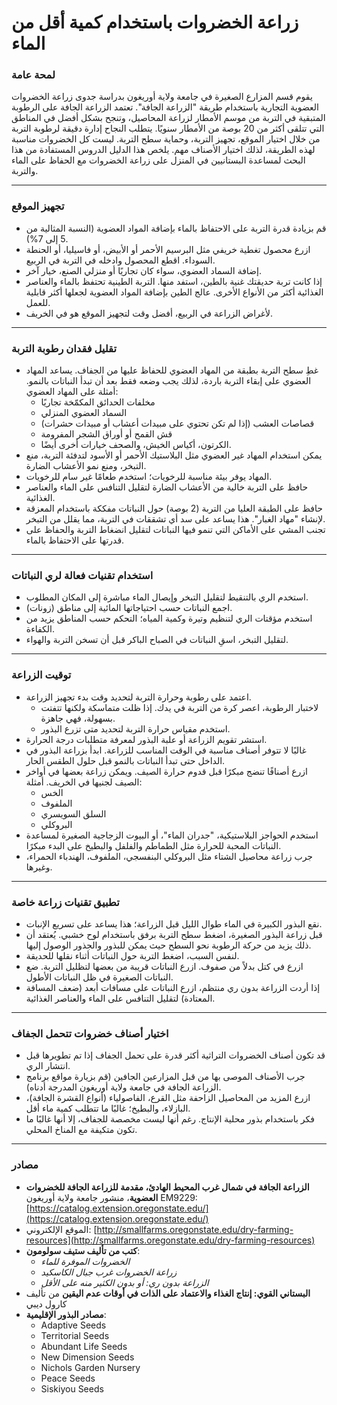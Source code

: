 # زراعة الخضروات باستخدام كمية أقل من الماء

### لمحة عامة

يقوم قسم المزارع الصغيرة في جامعة ولاية أوريغون بدراسة جدوى زراعة الخضروات العضوية التجارية باستخدام طريقة "الزراعة الجافة". تعتمد الزراعة الجافة على الرطوبة المتبقية في التربة من موسم الأمطار لزراعة المحاصيل، وتنجح بشكل أفضل في المناطق التي تتلقى أكثر من 20 بوصة من الأمطار سنويًا. يتطلب النجاح إدارة دقيقة لرطوبة التربة من خلال اختيار الموقع، تجهيز التربة، وحماية سطح التربة. ليست كل الخضروات مناسبة لهذه الطريقة، لذلك اختيار الأصناف مهم. يلخص هذا الدليل الدروس المستفادة من هذا البحث لمساعدة البستانيين في المنزل على زراعة الخضروات مع الحفاظ على الماء والتربة.

---

### تجهيز الموقع

- قم بزيادة قدرة التربة على الاحتفاظ بالماء بإضافة المواد العضوية (النسبة المثالية من 5 إلى 7%).
- ازرع محصول تغطية خريفي مثل البرسيم الأحمر أو الأبيض، أو فاسيليا، أو الحنطة السوداء. اقطع المحصول وادخله في التربة في الربيع.
- إضافة السماد العضوي، سواء كان تجاريًا أو منزلي الصنع، خيار آخر.
- إذا كانت تربة حديقتك غنية بالطين، استفد منها. التربة الطينية تحتفظ بالماء والعناصر الغذائية أكثر من الأنواع الأخرى. عالج الطين بإضافة المواد العضوية لجعلها أكثر قابلية للعمل.
- لأغراض الزراعة في الربيع، أفضل وقت لتجهيز الموقع هو في الخريف.

---

### تقليل فقدان رطوبة التربة

- غطِ سطح التربة بطبقة من المهاد العضوي للحفاظ عليها من الجفاف. يساعد المهاد العضوي على إبقاء التربة باردة، لذلك يجب وضعه فقط بعد أن تبدأ النباتات بالنمو. أمثلة على المهاد العضوي:
  - مخلفات الحدائق المكمّخة تجاريًا
  - السماد العضوي المنزلي
  - قصاصات العشب (إذا لم تكن تحتوي على مبيدات أعشاب أو مبيدات حشرات)
  - قش القمح أو أوراق الشجر المفرومة
  - الكرتون، أكياس الخيش، والصحف خيارات أخرى أيضًا.
- يمكن استخدام المهاد غير العضوي مثل البلاستيك الأحمر أو الأسود لتدفئة التربة، منع التبخر، ومنع نمو الأعشاب الضارة.
- المهاد يوفر بيئة مناسبة للرخويات؛ استخدم طعامًا غير سام للرخويات.
- حافظ على التربة خالية من الأعشاب الضارة لتقليل التنافس على الماء والعناصر الغذائية.
- حافظ على الطبقة العليا من التربة (2 بوصة) حول النباتات مفككة باستخدام المعزقة لإنشاء "مهاد الغبار". هذا يساعد على سد أي تشققات في التربة، مما يقلل من التبخر.
- تجنب المشي على الأماكن التي تنمو فيها النباتات لتقليل انضغاط التربة والحفاظ على قدرتها على الاحتفاظ بالماء.

---

### استخدام تقنيات فعالة لري النباتات

- استخدم الري بالتنقيط لتقليل التبخر وإيصال الماء مباشرة إلى المكان المطلوب.
- اجمع النباتات حسب احتياجاتها المائية إلى مناطق (زونات).
- استخدم مؤقتات الري لتنظيم وتيرة وكمية المياه؛ التحكم حسب المناطق يزيد من الكفاءة.
- لتقليل التبخر، اسقِ النباتات في الصباح الباكر قبل أن تسخن التربة والهواء.

---

### توقيت الزراعة

- اعتمد على رطوبة وحرارة التربة لتحديد وقت بدء تجهيز الزراعة.
  - لاختبار الرطوبة، اعصر كرة من التربة في يدك. إذا ظلت متماسكة ولكنها تتفتت بسهولة، فهي جاهزة.
  - استخدم مقياس حرارة التربة لتحديد متى تزرع البذور.
- استشر تقويم الزراعة أو علبة البذور لمعرفة متطلبات درجة الحرارة.
- غالبًا لا تتوفر أصناف مناسبة في الوقت المناسب للزراعة. ابدأ بزراعة البذور في الداخل حتى تبدأ النباتات بالنمو قبل حلول الطقس الحار.
- ازرع أصنافًا تنضج مبكرًا قبل قدوم حرارة الصيف. ويمكن زراعة بعضها في أواخر الصيف لجنيها في الخريف. أمثلة:
  - الخس
  - الملفوف
  - السلق السويسري
  - البروكلي
- استخدم الحواجز البلاستيكية، "جدران الماء"، أو البيوت الزجاجية الصغيرة لمساعدة النباتات المحبة للحرارة مثل الطماطم والفلفل والبطيخ على البدء مبكرًا.
- جرب زراعة محاصيل الشتاء مثل البروكلي البنفسجي، الملفوف، الهندباء الحمراء، وغيرها.

---

### تطبيق تقنيات زراعة خاصة

- نقع البذور الكبيرة في الماء طوال الليل قبل الزراعة؛ هذا يساعد على تسريع الإنبات.
- قبل زراعة البذور الصغيرة، اضغط سطح التربة برفق باستخدام لوح خشبي. يُعتقد أن ذلك يزيد من حركة الرطوبة نحو السطح حيث يمكن للبذور والجذور الوصول إليها.
- لنفس السبب، اضغط التربة حول النباتات أثناء نقلها للحديقة.
- ازرع في كتل بدلاً من صفوف. ازرع النباتات قريبة من بعضها لتظليل التربة. ضع النباتات الصغيرة في ظل النباتات الأطول.
- إذا أردت الزراعة بدون ري منتظم، ازرع النباتات على مسافات أبعد (ضعف المسافة المعتادة) لتقليل التنافس على الماء والعناصر الغذائية.

---

### اختيار أصناف خضروات تتحمل الجفاف

- قد تكون أصناف الخضروات التراثية أكثر قدرة على تحمل الجفاف إذا تم تطويرها قبل انتشار الري.
- جرب الأصناف الموصى بها من قبل المزارعين الجافين (قم بزيارة مواقع برنامج الزراعة الجافة في جامعة ولاية أوريغون المدرجة أدناه).
- ازرع المزيد من المحاصيل الزاحفة مثل القرع، الفاصولياء (أنواع القشرة الجافة)، البازلاء، والبطيخ؛ غالبًا ما تتطلب كمية ماء أقل.
- فكر باستخدام بذور محلية الإنتاج. رغم أنها ليست مخصصة للجفاف، إلا أنها غالبًا ما تكون متكيفة مع المناخ المحلي.

---

### مصادر

- **الزراعة الجافة في شمال غرب المحيط الهادئ، مقدمة للزراعة الجافة للخضروات العضوية**، منشور جامعة ولاية أوريغون EM9229: [https://catalog.extension.oregonstate.edu/](https://catalog.extension.oregonstate.edu/)
- الموقع الإلكتروني: [http://smallfarms.oregonstate.edu/dry-farming-resources](http://smallfarms.oregonstate.edu/dry-farming-resources)
- **كتب من تأليف ستيف سولومون**:
  - *الخضروات الموفرة للماء*
  - *زراعة الخضروات غرب جبال الكاسكيد*
  - *الزراعة بدون ري: أو بدون الكثير منه على الأقل*
- **البستاني القوي: إنتاج الغذاء والاعتماد على الذات في أوقات عدم اليقين** من تأليف كارول ديبي
- **مصادر البذور الإقليمية**:
  - Adaptive Seeds
  - Territorial Seeds
  - Abundant Life Seeds
  - New Dimension Seeds
  - Nichols Garden Nursery
  - Peace Seeds
  - Siskiyou Seeds
